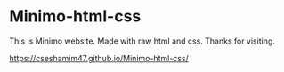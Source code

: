# Minimo-html-css
This is Minimo website. Made with raw html and css. Thanks for visiting.

https://cseshamim47.github.io/Minimo-html-css/
